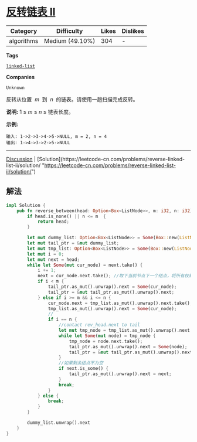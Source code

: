 # [反转链表 II](https://leetcode-cn.com/problems/reverse-linked-list-ii/description/ "https://leetcode-cn.com/problems/reverse-linked-list-ii/description/")

| Category   | Difficulty      | Likes | Dislikes |
| ---------- | --------------- | ----- | -------- |
| algorithms | Medium (49.10%) | 304   | -        |

**Tags**

[`linked-list`](https://leetcode.com/tag/linked-list "https://leetcode.com/tag/linked-list")

**Companies**

`Unknown`

反转从位置  *m*  到  *n*  的链表。请使用一趟扫描完成反转。

**说明:**
1 ≤ *m* ≤ *n* ≤ 链表长度。

**示例:**

```
输入: 1->2->3->4->5->NULL, m = 2, n = 4
输出: 1->4->3->2->5->NULL
```

---

[Discussion](https://leetcode-cn.com/problems/reverse-linked-list-ii/comments/ "https://leetcode-cn.com/problems/reverse-linked-list-ii/comments/") | [Solution](https://leetcode-cn.com/problems/reverse-linked-list-ii/solution/ "https://leetcode-cn.com/problems/reverse-linked-list-ii/solution/")

## 解法

```rust
impl Solution {
    pub fn reverse_between(head: Option<Box<ListNode>>, m: i32, n: i32) -> Option<Box<ListNode>> {
        if head.is_none() || n <= m  {
            return head;
        }

        let mut dummy_list: Option<Box<ListNode>> = Some(Box::new(ListNode::new(0)));
        let mut tail_ptr = &mut dummy_list;
        let mut tmp_list: Option<Box<ListNode>> = Some(Box::new(ListNode::new(0)));
        let mut i = 0;
        let mut next = head;
        while let Some(mut cur_node) = next.take() {
            i += 1;
            next = cur_node.next.take(); //取下当前节点下一个结点，将所有权转交给head
            if i < m {
                tail_ptr.as_mut().unwrap().next = Some(cur_node);
                tail_ptr = &mut tail_ptr.as_mut().unwrap().next;
            } else if i >= m && i <= n {
                cur_node.next = tmp_list.as_mut().unwrap().next.take();
                tmp_list.as_mut().unwrap().next = Some(cur_node);
                //
                if i == n {
                    //contact rev_head.next to tail
                    let mut tmp_node = tmp_list.as_mut().unwrap().next.take();
                    while let Some(mut node) = tmp_node {
                        tmp_node = node.next.take();
                        tail_ptr.as_mut().unwrap().next = Some(node);
                        tail_ptr = &mut tail_ptr.as_mut().unwrap().next;
                    }
                    //如果剩余结点不为空
                    if next.is_some() {
                        tail_ptr.as_mut().unwrap().next = next;
                    }
                    break;
                }
            } else {
                break;
            }
        }

        dummy_list.unwrap().next
    }
}
```
